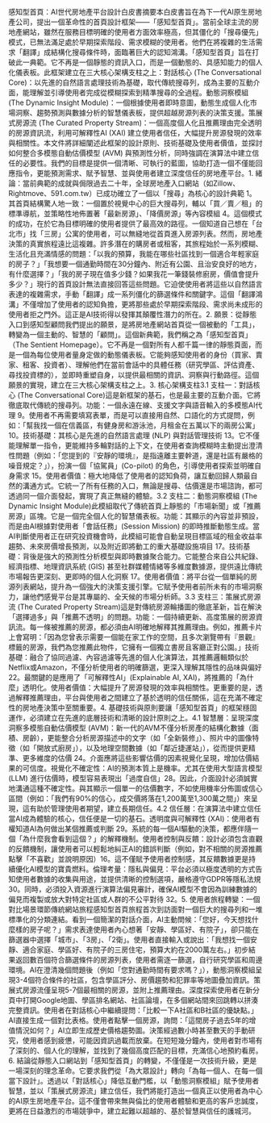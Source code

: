 感知型首頁：AI世代房地產平台設計白皮書摘要本白皮書旨在為下一代AI原生房地產公司，提出一個革命性的首頁設計框架——「感知型首頁」。當前全球主流的房地產網站，雖然在服務目標明確的使用者方面效率極高，但其僵化的「搜尋優先」模式，已無法滿足處於早期探索階段、需求模糊的使用者。他們在將複雜的生活需求「翻譯」成結構化搜尋條件時，面臨著巨大的認知鴻溝。「感知型首頁」旨在打破此一典範。它不再是一個靜態的資訊入口，而是一個動態的、具感知能力的個人化儀表板。此框架建立在三大核心架構支柱之上：對話核心 (The Conversational Core)：以先進的自然語言處理技術為基礎，取代傳統搜尋列，成為主要的互動介面，能理解並引導使用者完成從模糊探索到精準搜尋的全過程。動態洞察模組 (The Dynamic Insight Module)：一個根據使用者即時意圖，動態生成個人化市場洞察、趨勢預測與數據分析的智慧儀表板，提供超越房源列表的決策支援。策展式房源流 (The Curated Property Stream)：一個高度個人化且推薦理由完全透明的房源資訊流，利用可解釋性AI (XAI) 建立使用者信任，大幅提升房源發現的效率與相關性。本文件將詳細闡述此框架的設計原則、技術基礎及使用者價值，並探討如何整合多模態自動估價模型 (AVM) 與預測性分析，同時強調在演算法中建立信任的必要性。我們的目標是提供一個清晰、可執行的藍圖，協助打造一個不僅能回應指令，更能預測需求、賦予智慧、並與使用者建立深度信任的房地產平台。1. 緒論：當前典範的成就與侷限過去二十年，全球房地產入口網站（如Zillow、Rightmove、591.com.tw）已成功確立了一個以「搜尋」為核心的設計典範 1。其首頁結構驚人地一致：一個置於視覺中心的巨大搜尋列，輔以「買／賣／租」的標準導航，並策略性地佈置著「最新房源」、「降價房源」等內容模組 4。這個模式的成功，在於它為目標明確的使用者提供了最高效的路徑。一個知道自己想在「台北市」找「三房」公寓的使用者，可以無縫地從首頁進入房源列表。然而，房地產決策的真實旅程遠比這複雜。許多潛在的購房者或租客，其旅程始於一系列模糊、生活化且充滿情感的問題：「以我的預算，我能在哪些社區找到一個適合年輕家庭的房子？」「我想要一個通勤時間在30分鐘內、附近有公園、且治安良好的地方，有什麼選擇？」「我的房子現在值多少錢？如果我花一筆錢裝修廚房，價值會提升多少？」現行的首頁設計無法直接回答這些問題。它迫使使用者將這些以自然語言表達的複雜需求，手動「翻譯」成一系列僵化的篩選條件和關鍵字。這個「翻譯鴻溝」不僅增加了使用者的認知負擔，更將那些處於早期探索階段、需求尚未成形的使用者拒之門外。這正是AI技術得以發揮其顛覆性潛力的所在。2. 願景：從靜態入口到感知型顧問我們提出的願景，是將房地產網站首頁從一個被動的「工具」，轉變為一個主動的、智慧的「顧問」。這個新典範，我們稱之為「感知型首頁」（The Sentient Homepage）。它不再是一個對所有人都千篇一律的靜態頁面，而是一個為每位使用者量身定做的動態儀表板。它能夠感知使用者的身份（買家、賣家、租客、投資者）、理解他們在當前會話中的具體任務（研究學區、評估資產、尋找投資標的），並即時重塑自身，以提供最相關的資訊、洞察與行動路徑。這個願景的實現，建立在三大核心架構支柱之上。3. 核心架構支柱3.1 支柱一：對話核心 (The Conversational Core)這是新框架的基石，也是最主要的互動介面。它將徹底取代傳統的搜尋列。功能：一個永遠在線、支援文字與語音輸入的多模態AI代理 9。使用者不再需要填寫表單，而是可以直接用自然、口語化的方式提問，例如：「幫我找一個在信義區，有健身房和游泳池，月租金在五萬以下的兩房公寓」10。技術基礎：其核心是先進的自然語言處理 (NLP) 與對話管理技術 13。它不僅能理解單一指令，更能維持多輪對話的上下文，在使用者查詢模糊時主動提出澄清性問題（例如：「您提到的『安靜的環境』，是指遠離主要幹道，還是社區有嚴格的噪音規定？」），扮演一個「協駕員」(Co-pilot) 的角色，引導使用者探索並明確自身需求 15。使用者價值：極大地降低了使用者的認知負荷，讓互動回歸人類最自然的溝通方式。它統一了所有任務的入口，無論是搜尋、估價還是市場諮詢，都可透過同一個介面發起，實現了真正無縫的體驗。3.2 支柱二：動態洞察模組 (The Dynamic Insight Module)此模組取代了傳統首頁上靜態的「市場新聞」或「推薦房源」區塊。它是一個完全個人化的智慧儀表板。功能：其顯示的內容並非預設，而是由AI根據對使用者「會話任務」(Session Mission) 的即時推斷動態生成。當AI判斷使用者正在研究投資機會時，此模組可能會自動呈現目標區域的租金收益率趨勢、未來房價增長預測，以及附近即將動工的重大基礎設施項目 17。技術基礎：背後是強大的預測性分析模型與即時數據聚合能力。它能整合來自公共紀錄、經濟指標、地理資訊系統 (GIS) 甚至社群媒體情緒等多維度數據源，提供遠比傳統市場報告更深刻、更即時的個人化洞察 17。使用者價值：將平台從一個單純的房源列表網站，提升為一個強大的決策支援引擎。它賦予使用者前所未有的市場洞察力，讓他們感覺平台是其專屬的、全天候的市場分析師。3.3 支柱三：策展式房源流 (The Curated Property Stream)這是對傳統房源輪播圖的徹底革新，旨在解決「選擇過多」與「推薦不透明」的問題。功能：一個持續更新、高度策展的房源資訊流。每一條被推薦的房源，都必須由AI明確地解釋其推薦理由。例如，推薦卡片上會寫明：「因為您曾表示需要一個能在家工作的空間，且多次瀏覽帶有『景觀』標籤的房源，我們為您推薦此物件，它擁有一個獨立書房且客廳正對公園。」技術基礎：融合了協同過濾、內容過濾等先進的個人化演算法，其推薦邏輯類似於Netflix或Amazon，不僅分析使用者的明確篩選，更深入理解其隱性的品味與偏好 22。最關鍵的是應用了「可解釋性AI」(Explainable AI, XAI)，將推薦的「為什麼」透明化。使用者價值：大幅提升了房源發現的效率與相關性。更重要的是，透過解釋推薦理由，平台與使用者之間建立了基於透明的信任關係，這在充滿不確定性的房地產決策中至關重要。4. 基礎技術與原則要讓「感知型首頁」的框架穩固運作，必須建立在先進的底層技術和清晰的設計原則之上。4.1 智慧層：呈現深度洞察多模態自動估價模型 (AVM)：新一代的AVM不僅分析房產的結構化數據（面積、房齡），更能整合分析房源描述中的文字（如「全新裝修」）、照片中的圖像特徵（如「開放式廚房」），以及地理空間數據（如「鄰近捷運站」），從而提供更精準、更多維度的估價 24。介面應將這些影響估價的因素視覺化呈現，增加估價結果的可信度。視覺化不確定性：AI的預測本質上是機率。尤其在使用大型語言模型 (LLM) 進行估價時，模型容易表現出「過度自信」28。因此，介面設計必須誠實地溝通這種不確定性。與其顯示一個單一的估價數字，不如使用機率分佈圖或信心區間（例如：「我們有90%的信心，成交價將落在1,200萬至1,300萬之間」）來呈現，這有助於管理使用者期望，建立長期信任。4.2 信任層：在演算法中建立信任當AI成為體驗的核心，信任便是一切的基石。透明度與可解釋性 (XAI)：使用者有權知道AI為何做出某個推薦或判斷 29。系統的每一個AI驅動的決策，都應伴隨一個「為什麼我會看到這個？」的解釋機制。使用者控制與反饋：設計必須包含直觀的反饋機制，讓使用者可以輕鬆地糾正AI的錯誤判斷（例如，對不相關的房源推薦點擊「不喜歡」並說明原因）16。這不僅賦予使用者控制感，其反饋數據更是持續優化AI模型的寶貴燃料。倫理考量：隱私與偏見：平台必須以極度透明的方式告知使用者數據的收集與用途，並提供清晰的控制選項，嚴格遵守GDPR等隱私法規 30。同時，必須投入資源進行演算法偏見審計，確保AI模型不會因為訓練數據的偏見而複製或放大對特定社區或人群的不公平對待 32。5. 使用者旅程轉變：一個對比場景環節傳統網站旅程感知型首頁旅程首次到訪面對一個巨大的搜尋列和一堆標準化的分類連結。看到一個簡潔的對話介面，AI主動問候：「您好，今天想找什麼樣的房子呢？」需求表達使用者內心想著「安靜、學區好、有院子」，卻只能在篩選器中選擇「城市」、「3房」、「2衛」。使用者直接輸入或說出：「我想找一個安靜、適合家庭、學區好、有院子的三房住宅，預算大約在2000萬左右。」初步結果返回數百個符合篩選條件的房源列表，使用者需逐一篩選，自行研究學區和周邊環境。AI在澄清幾個問題後（例如「您對通勤時間有要求嗎？」），動態洞察模組呈現3-4個符合條件的社區，包含學區評分、房價趨勢和犯罪率等地圖疊加資訊。策展式房源流僅呈現5-7個最相關的房源，並附上推薦理由。深度探索使用者在新分頁中打開Google地圖、學區排名網站、社區論壇，在多個網站間來回跳轉以拼湊完整資訊。使用者在對話核心中繼續提問：「比較一下A社區和B社區的優缺點。」AI直接生成一個對比表格。使用者點擊一個房源，詢問：「這間房子過去5年的增值情況如何？」AI立即生成歷史價格趨勢圖。決策經過數小時甚至數天的手動研究，使用者感到疲憊，可能因資訊過載而放棄。在短短幾分鐘內，使用者對市場有了深刻的、個人化的理解，並找到了幾個高度匹配的目標，充滿信心地預約看房。6. 結論從靜態入口網站到「感知型首頁」的轉變，不僅僅是一次技術升級，更是一場深刻的理念革命。它要求我們從「為大眾設計」轉向「為每一個人、在每一個當下設計」。透過以「對話核心」降低互動門檻，以「動態洞察模組」賦予使用者智慧，並以「策展式房源流」建立信任，我們將能打造出一個真正以使用者為中心的AI原生房地產平台。這不僅會帶來無與倫比的使用者體驗和更高的客戶忠誠度，更將在日益激烈的市場競爭中，建立起難以超越的、基於智慧與信任的護城河。